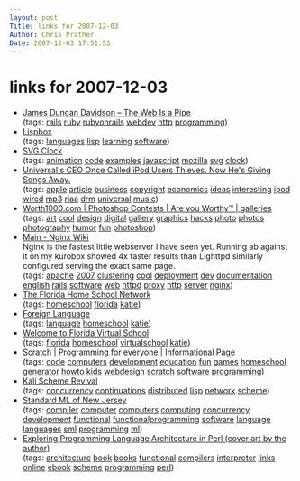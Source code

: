 ```yaml
---
layout: post
Title: links for 2007-12-03  
Author: Chris Prather
Date: 2007-12-03 17:51:53
---
```


# links for 2007-12-03
<ul class="delicious">
	<li>
		<div class="delicious-link"><a href="http://duncandavidson.com/archives/166">James Duncan Davidson – The Web Is a Pipe</a></div>
		<div class="delicious-tags">(tags: <a href="http://del.icio.us/perigrin/rails">rails</a> <a href="http://del.icio.us/perigrin/ruby">ruby</a> <a href="http://del.icio.us/perigrin/rubyonrails">rubyonrails</a> <a href="http://del.icio.us/perigrin/webdev">webdev</a> <a href="http://del.icio.us/perigrin/http">http</a> <a href="http://del.icio.us/perigrin/programming">programming</a>)</div>
	</li>
	<li>
		<div class="delicious-link"><a href="http://gigamonkeys.com/lispbox/">Lispbox</a></div>
		<div class="delicious-tags">(tags: <a href="http://del.icio.us/perigrin/languages">languages</a> <a href="http://del.icio.us/perigrin/lisp">lisp</a> <a href="http://del.icio.us/perigrin/learning">learning</a> <a href="http://del.icio.us/perigrin/software">software</a>)</div>
	</li>
	<li>
		<div class="delicious-link"><a href="http://www.browserland.org/scripts/svgclock/">SVG Clock</a></div>
		<div class="delicious-tags">(tags: <a href="http://del.icio.us/perigrin/animation">animation</a> <a href="http://del.icio.us/perigrin/code">code</a> <a href="http://del.icio.us/perigrin/examples">examples</a> <a href="http://del.icio.us/perigrin/javascript">javascript</a> <a href="http://del.icio.us/perigrin/mozilla">mozilla</a> <a href="http://del.icio.us/perigrin/svg">svg</a> <a href="http://del.icio.us/perigrin/clock">clock</a>)</div>
	</li>
	<li>
		<div class="delicious-link"><a href="http://www.wired.com/entertainment/music/magazine/15-12/mf_morris?currentPage=all">Universal's CEO Once Called iPod Users Thieves. Now He's Giving Songs Away.</a></div>
		<div class="delicious-tags">(tags: <a href="http://del.icio.us/perigrin/apple">apple</a> <a href="http://del.icio.us/perigrin/article">article</a> <a href="http://del.icio.us/perigrin/business">business</a> <a href="http://del.icio.us/perigrin/copyright">copyright</a> <a href="http://del.icio.us/perigrin/economics">economics</a> <a href="http://del.icio.us/perigrin/ideas">ideas</a> <a href="http://del.icio.us/perigrin/interesting">interesting</a> <a href="http://del.icio.us/perigrin/ipod">ipod</a> <a href="http://del.icio.us/perigrin/wired">wired</a> <a href="http://del.icio.us/perigrin/mp3">mp3</a> <a href="http://del.icio.us/perigrin/riaa">riaa</a> <a href="http://del.icio.us/perigrin/drm">drm</a> <a href="http://del.icio.us/perigrin/universal">universal</a> <a href="http://del.icio.us/perigrin/music">music</a>)</div>
	</li>
	<li>
		<div class="delicious-link"><a href="http://www.worth1000.com/galleries.asp">Worth1000.com | Photoshop Contests | Are you Worthy™ | galleries</a></div>
		<div class="delicious-tags">(tags: <a href="http://del.icio.us/perigrin/art">art</a> <a href="http://del.icio.us/perigrin/cool">cool</a> <a href="http://del.icio.us/perigrin/design">design</a> <a href="http://del.icio.us/perigrin/digital">digital</a> <a href="http://del.icio.us/perigrin/gallery">gallery</a> <a href="http://del.icio.us/perigrin/graphics">graphics</a> <a href="http://del.icio.us/perigrin/hacks">hacks</a> <a href="http://del.icio.us/perigrin/photo">photo</a> <a href="http://del.icio.us/perigrin/photos">photos</a> <a href="http://del.icio.us/perigrin/photography">photography</a> <a href="http://del.icio.us/perigrin/humor">humor</a> <a href="http://del.icio.us/perigrin/fun">fun</a> <a href="http://del.icio.us/perigrin/photoshop">photoshop</a>)</div>
	</li>
	<li>
		<div class="delicious-link"><a href="http://wiki.codemongers.com/Main">Main - Nginx Wiki</a></div>
		<div class="delicious-extended">Nginx is the fastest little webserver I have seen yet. Running ab against it on my kurobox showed 4x faster results than Lighttpd similarly configured serving the exact same page.</div>
		<div class="delicious-tags">(tags: <a href="http://del.icio.us/perigrin/apache">apache</a> <a href="http://del.icio.us/perigrin/2007">2007</a> <a href="http://del.icio.us/perigrin/clustering">clustering</a> <a href="http://del.icio.us/perigrin/cool">cool</a> <a href="http://del.icio.us/perigrin/deployment">deployment</a> <a href="http://del.icio.us/perigrin/dev">dev</a> <a href="http://del.icio.us/perigrin/documentation">documentation</a> <a href="http://del.icio.us/perigrin/english">english</a> <a href="http://del.icio.us/perigrin/rails">rails</a> <a href="http://del.icio.us/perigrin/software">software</a> <a href="http://del.icio.us/perigrin/web">web</a> <a href="http://del.icio.us/perigrin/httpd">httpd</a> <a href="http://del.icio.us/perigrin/proxy">proxy</a> <a href="http://del.icio.us/perigrin/http">http</a> <a href="http://del.icio.us/perigrin/server">server</a> <a href="http://del.icio.us/perigrin/nginx">nginx</a>)</div>
	</li>
	<li>
		<div class="delicious-link"><a href="http://www.notry.com/hschool/florida.htm">The Florida Home School Network</a></div>
		<div class="delicious-tags">(tags: <a href="http://del.icio.us/perigrin/homeschool">homeschool</a> <a href="http://del.icio.us/perigrin/florida">florida</a> <a href="http://del.icio.us/perigrin/katie">katie</a>)</div>
	</li>
	<li>
		<div class="delicious-link"><a href="http://amblesideonline.org/ForeignLanguage.shtml">Foreign Language</a></div>
		<div class="delicious-tags">(tags: <a href="http://del.icio.us/perigrin/language">language</a> <a href="http://del.icio.us/perigrin/homeschool">homeschool</a> <a href="http://del.icio.us/perigrin/katie">katie</a>)</div>
	</li>
	<li>
		<div class="delicious-link"><a href="http://www.flvs.net/students_parents/hardware_software_req.php">Welcome to Florida Virtual School</a></div>
		<div class="delicious-tags">(tags: <a href="http://del.icio.us/perigrin/florida">florida</a> <a href="http://del.icio.us/perigrin/homeschool">homeschool</a> <a href="http://del.icio.us/perigrin/virtualschool">virtualschool</a> <a href="http://del.icio.us/perigrin/katie">katie</a>)</div>
	</li>
	<li>
		<div class="delicious-link"><a href="http://scratch.mit.edu/pages/howto">Scratch | Programming for everyone | Informational Page</a></div>
		<div class="delicious-tags">(tags: <a href="http://del.icio.us/perigrin/code">code</a> <a href="http://del.icio.us/perigrin/computers">computers</a> <a href="http://del.icio.us/perigrin/development">development</a> <a href="http://del.icio.us/perigrin/education">education</a> <a href="http://del.icio.us/perigrin/fun">fun</a> <a href="http://del.icio.us/perigrin/games">games</a> <a href="http://del.icio.us/perigrin/homeschool">homeschool</a> <a href="http://del.icio.us/perigrin/generator">generator</a> <a href="http://del.icio.us/perigrin/howto">howto</a> <a href="http://del.icio.us/perigrin/kids">kids</a> <a href="http://del.icio.us/perigrin/webdesign">webdesign</a> <a href="http://del.icio.us/perigrin/scratch">scratch</a> <a href="http://del.icio.us/perigrin/software">software</a> <a href="http://del.icio.us/perigrin/programming">programming</a>)</div>
	</li>
	<li>
		<div class="delicious-link"><a href="http://community.schemewiki.org/kali-scheme/">Kali Scheme Revival</a></div>
		<div class="delicious-tags">(tags: <a href="http://del.icio.us/perigrin/concurrency">concurrency</a> <a href="http://del.icio.us/perigrin/continuations">continuations</a> <a href="http://del.icio.us/perigrin/distributed">distributed</a> <a href="http://del.icio.us/perigrin/lisp">lisp</a> <a href="http://del.icio.us/perigrin/network">network</a> <a href="http://del.icio.us/perigrin/scheme">scheme</a>)</div>
	</li>
	<li>
		<div class="delicious-link"><a href="http://www.smlnj.org/">Standard ML of New Jersey</a></div>
		<div class="delicious-tags">(tags: <a href="http://del.icio.us/perigrin/compiler">compiler</a> <a href="http://del.icio.us/perigrin/computer">computer</a> <a href="http://del.icio.us/perigrin/computers">computers</a> <a href="http://del.icio.us/perigrin/computing">computing</a> <a href="http://del.icio.us/perigrin/concurrency">concurrency</a> <a href="http://del.icio.us/perigrin/development">development</a> <a href="http://del.icio.us/perigrin/functional">functional</a> <a href="http://del.icio.us/perigrin/functionalprogramming">functionalprogramming</a> <a href="http://del.icio.us/perigrin/software">software</a> <a href="http://del.icio.us/perigrin/language">language</a> <a href="http://del.icio.us/perigrin/languages">languages</a> <a href="http://del.icio.us/perigrin/sml">sml</a> <a href="http://del.icio.us/perigrin/programming">programming</a> <a href="http://del.icio.us/perigrin/ml">ml</a>)</div>
	</li>
	<li>
		<div class="delicious-link"><a href="http://billhails.net/Book/">Exploring Programming Language Architecture in Perl (cover art by the author)</a></div>
		<div class="delicious-tags">(tags: <a href="http://del.icio.us/perigrin/architecture">architecture</a> <a href="http://del.icio.us/perigrin/book">book</a> <a href="http://del.icio.us/perigrin/books">books</a> <a href="http://del.icio.us/perigrin/functional">functional</a> <a href="http://del.icio.us/perigrin/compilers">compilers</a> <a href="http://del.icio.us/perigrin/interpreter">interpreter</a> <a href="http://del.icio.us/perigrin/links">links</a> <a href="http://del.icio.us/perigrin/online">online</a> <a href="http://del.icio.us/perigrin/ebook">ebook</a> <a href="http://del.icio.us/perigrin/scheme">scheme</a> <a href="http://del.icio.us/perigrin/programming">programming</a> <a href="http://del.icio.us/perigrin/perl">perl</a>)</div>
	</li>
</ul>

